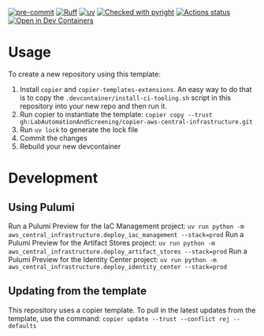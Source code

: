 [![pre-commit](https://img.shields.io/badge/pre--commit-enabled-brightgreen?logo=pre-commit&logoColor=white)](https://github.com/pre-commit/pre-commit)
[![Ruff](https://img.shields.io/endpoint?url=https://raw.githubusercontent.com/astral-sh/ruff/main/assets/badge/v2.json)](https://github.com/astral-sh/ruff)
[![uv](https://img.shields.io/endpoint?url=https://raw.githubusercontent.com/astral-sh/uv/main/assets/badge/v0.json)](https://github.com/astral-sh/uv)
[![Checked with pyright](https://microsoft.github.io/pyright/img/pyright_badge.svg)](https://microsoft.github.io/pyright/)
[![Actions status](https://www.github.com/ejfine/aws-central-infrastructure/actions/workflows/ci.yaml/badge.svg?branch=main)](https://www.github.com/ejfine/aws-central-infrastructure/actions)
[![Open in Dev Containers](https://img.shields.io/static/v1?label=Dev%20Containers&message=Open&color=blue)](https://vscode.dev/redirect?url=vscode://ms-vscode-remote.remote-containers/cloneInVolume?url=https://www.github.com/ejfine/aws-central-infrastructure)


# Usage
To create a new repository using this template:
1. Install `copier` and `copier-templates-extensions`. An easy way to do that is to copy the `.devcontainer/install-ci-tooling.sh` script in this repository into your new repo and then run it.
2. Run copier to instantiate the template: `copier copy --trust gh:LabAutomationAndScreening/copier-aws-central-infrastructure.git`
3. Run `uv lock` to generate the lock file
4. Commit the changes
5. Rebuild your new devcontainer





# Development

## Using Pulumi
Run a Pulumi Preview for the IaC Management project: `uv run python -m aws_central_infrastructure.deploy_iac_management --stack=prod`
Run a Pulumi Preview for the Artifact Stores project: `uv run python -m aws_central_infrastructure.deploy_artifact_stores --stack=prod`
Run a Pulumi Preview for the Identity Center project: `uv run python -m aws_central_infrastructure.deploy_identity_center --stack=prod`


## Updating from the template
This repository uses a copier template. To pull in the latest updates from the template, use the command:
`copier update --trust --conflict rej --defaults`
